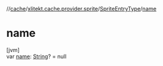 //[cache](../../../index.md)/[xlitekt.cache.provider.sprite](../index.md)/[SpriteEntryType](index.md)/[name](name.md)

# name

[jvm]\
var [name](name.md): [String](https://kotlinlang.org/api/latest/jvm/stdlib/kotlin/-string/index.html)? = null

